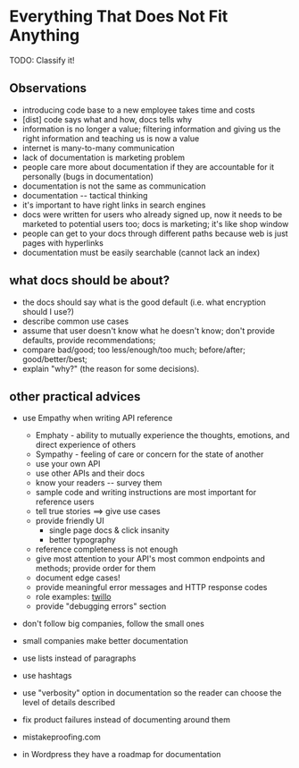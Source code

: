 Everything That Does Not Fit Anything
=====================================

TODO: Classify it!

Observations
------------

- introducing code base to a new employee takes time and costs
- [dist] code says what and how, docs tells why
- information is no longer a value; filtering information and giving us
  the right information and teaching us is now a value
- internet is many-to-many communication 
- lack of documentation is marketing problem
- people care more about documentation if they are accountable for it
  personally (bugs in documentation)
- documentation is not the same as communication
- documentation -- tactical thinking
- it's important to have right links in search engines
- docs were written for users who already signed up, now it needs to be
  marketed to potential users too; docs is marketing; it's like shop window
- people can get to your docs through different paths because web is
  just pages with hyperlinks
- documentation must be easily searchable (cannot lack an index)

what docs should be about?
--------------------------

- the docs should say what is the good default (i.e. what encryption
  should I use?)
- describe common use cases
- assume that user doesn't know what he doesn't know; don't provide
  defaults, provide recommendations;
- compare bad/good; too less/enough/too much; before/after;
  good/better/best;
- explain "why?" (the reason for some decisions).

other practical advices
-----------------------

- use Empathy when writing API reference

    * Emphaty - ability to mutually experience the thoughts, emotions, and
      direct experience of others
    * Sympathy - feeling of care or concern for the state of another
    * use your own API
    * use other APIs and their docs
    * know your readers -- survey them
    * sample code and writing instructions are most important for reference
      users
    * tell true stories ==> give use cases
    * provide friendly UI
        + single page docs & click insanity
        + better typography
    * reference completeness is not enough
    * give most attention to your API's most common endpoints and methods;
      provide order for them
    * document edge cases!
    * provide meaningful error messages and HTTP response codes
    * role examples: [twillo](twilio.com)
    * provide "debugging errors" section

- don't follow big companies, follow the small ones
- small companies make better documentation

- use lists instead of paragraphs
- use hashtags
- use "verbosity" option in documentation so the reader can choose the level of
  details described
- fix product failures instead of documenting around them
- mistakeproofing.com

- in Wordpress they have a roadmap for documentation
